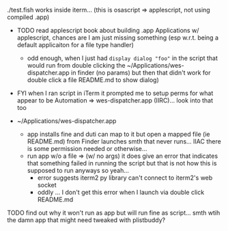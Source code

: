 ./test.fish works inside iterm... (this is osascript => applescript, not using compiled .app)

- TODO read applescript book about building .app Applications w/ applescript, chances are I am just missing something (esp w.r.t. being a default applicaiton for a file type handler)
   - odd enough, when I just had `display dialog "foo"` in the script that would run from double clicking the ~/Applications/wes-dispatcher.app in finder (no params) but then that didn't work for double click a file README.md to show dialog)

- FYI when I ran script in iTerm it prompted me to setup perms for what appear to be Automation => wes-dispatcher.app (IIRC)... look into that too

- ~/Applications/wes-dispatcher.app
  - app installs fine and duti can map to it but open a mapped file (ie README.md) from Finder launches smth that never runs... IIAC there is some permission needed or otherwise...
  - run app w/o a file => (w/ no args) it does give an error that indicates that something failed in running the script but that is not how this is supposed to run anyways so yeah...
     - error suggests iterm2 py library can't connect to iterm2's web socket
     - oddly ... I don't get this error when I launch via double click README.md

TODO find out why it won't run as app but will run fine as script... smth wtih the damn app that might need tweaked with plistbuddy?
